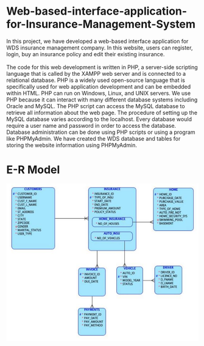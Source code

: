 # Web-based-interface-application-for-Insurance-Management-System
In this project, we have developed a web-based interface application for WDS insurance management company. In this website, users can register, login, buy an insurance policy and edit their existing insurance. 
<br/>
<br/>
The code for this web development is written in PHP, a server-side scripting language that is called by the XAMPP web server and is connected to a relational database. PHP is a widely used open-source language that is specifically used for web application development and can be embedded within HTML. PHP can run on Windows, Linux, and UNIX servers. We use PHP because it can interact with many different database systems including Oracle and MySQL. The PHP script can access the MySQL database to retrieve all information about the web page. The procedure of setting up the MySQL database varies according to the localhost. Every database would require a user name and password in order to access the database. Database administration can be done using PHP scripts or using a program like PHPMyAdmin. We have created the WDS database and tables for storing the website information using
PHPMyAdmin. 

# E-R Model
![image](https://github.com/shettibhagya/Web-based-interface-application-for-Insurance-Management-System/blob/98a6c6e7f855ad2fd5ce6cd6ec54391ae320160e/Logical%20Model.JPG)
